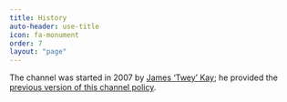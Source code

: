 ```yaml
---
title: History
auto-header: use-title
icon: fa-monument
order: 7
layout: "page"
---
```


The channel was started in 2007 by [James ‘Twey’ Kay](http://twey.co.uk/); he
provided the [previous version of this channel policy](http://english.twey.co.uk/policies.html).
